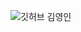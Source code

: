 ![깃허브 김영인](https://user-images.githubusercontent.com/61109660/160546820-1842a20b-31f8-4d8c-9f08-41cea86f03d8.png)
